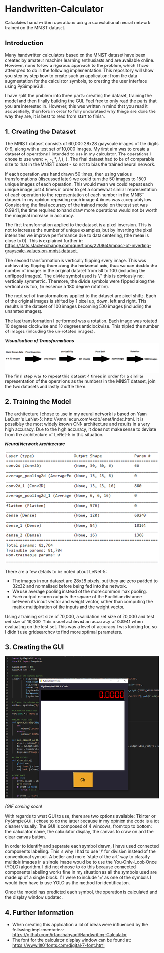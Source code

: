 # Handwritten-Calculator
Calculates hand written operations using a convolutional neural network trained on the MNIST dataset.

## Introduction
Many handwritten calculators based on the MNIST dataset have been created by amateur machine learning enthusiasts and are available online. However, none follow a rigorous approach to the problem, which I have attempted to do in the following implementation. This repository will show you step by step how to create such an application: from the data augmentation for the calculator symbols, to creating the user interface using PySimpleGUI.

I have split the problem into three parts: creating the dataset, training the model and then finally building the GUI. Feel free to only read the parts that you are interested in. However, this was written in mind that you read it sequentially, therefore in order to fully understand why things are done the way they are, it is best to read from start to finish.


## 1. Creating the Dataset
The MNIST dataset consists of 60,000 28x28 grayscale images of the digits 0-9, along with a test set of 10,000 images. My first aim was to create a dataset of operations I intended to use in my calculator. The operations I chose to use were: +, -, *, /, (, ). The final dataset had to be of comparable size to that in the MNIST datset - so not to bias the trained neural network. 

If each operation was hand drawn 50 times, then using various transformations (discussed later) we could turn the 50 images to 1500 unique images of each operation. This would mean we could repeat each unique image just 4 times in order to get a somewhat similar representation of each operation to the representation of each number in the MNIST dataset. In my opinion repeating each image 4 times was acceptably low. Considering the final accuracy of the trained model on the test set was 0.9941, the time required to hand draw more operations would not be worth the marginal increase in accuracy.

The first transformation applied to the dataset is a pixel inversion. This is not to increase the number of unique examples, but by inverting the pixel intensities we improve performance due to data centering, (the mean is close to 0). This is explained further in: https://stats.stackexchange.com/questions/220164/impact-of-inverting-grayscale-values-on-mnist-dataset.

The second transformation is vertically flipping every image. This was achieved by flipping them along the horizontal axis, thus we can double the number of images in the original dataset from 50 to 100 (including the unflipped images). The divide symbol used is '/', this is obviously not vertically symmetric. Therefore, the divide symbols were flipped along the vertical axis too, (in essence a 180 degree rotation).

The next set of transformations applied to the dataset are pixel shifts. Each of the original images is shifted by 1 pixel up, down, left and right. This results in the dataset of 100 images becoming 500 images (including the unshifted images).

The last transformation I performed was a rotation. Each image was rotated 10 degrees clockwise and 10 degrees anticlockwise. This tripled the number of images (inlcuding the un-rotated images).


***Visualisation of Transformations***
![Diagram of Transformations](Images/Transformations.png "Diagram of Transformations")
The final step was to repeat this dataset 4 times in order for a similar representation of the operations as the numbers in the MNIST dataset, join the two datasets and lastly shuffle them.


## 2. Training the Model
The architecture I chose to use in my neural network is based on Yann LeCunn's LeNet-5: http://yann.lecun.com/exdb/lenet/index.html.
It is possibley the most widely known CNN architecture and results in a very high accuracy. Due to the high accuracy, it does not make sense to deviate from the architecture of LeNet-5 in this situation.

***Neural Network Architecture***

![Neural Network Architecture](Images/Architecture.png "Architecture based on LeNet-5")

There are a few details to be noted about LeNet-5:
* The images in our dataset are 28x28 pixels, but they are zero padded to 32x32 and normalised before being fed into the network.
* We use average pooling instead of the more common max pooling.
* Each output neuron outputs the square of the Euclidian distance between its input vector and weight vector, rather than computing the matrix multiplcation of the inputs and the weight vector.

Using a training set size of 70,000, a validation set size of 20,000 and test set size of 16,000. This model achieved an accuracy of 0.9941 when evaluating on the test set. This was a level of accuracy I was looking for, so I didn't use gridsearchcv to find more optimal parameters.

## 3. Creating the GUI
![Image of Calculator](Images/Calculator.png "Image of Calculator")

*(GIF coming soon)*

With regards to what GUI to use, there are two options available: Tkinter or PySimpleGUI. I chose to do the latter because in my opinion the code is a lot cleaner visually.
The GUI is composed of 4 windows, from top to bottom: the calculator name, the  calculator display, the canvas to draw on and the clear canvas button. 

In order to identify and separate each symbol drawn, I have used connected components labelling. This is why I had to use '/' for division instead of the conventional symbol. A better and more 'state of the art' way to classify multiple images in a single image would be to use the You-Only-Look-Once (YOLO) algorithm. I did not choose to do this because connected components labelling works fine in my situation as all the symbols used are made up of a single block. If I were to include '=' as one of the symbols I would then have to use YOLO as the method for identification.

Once the model has predicted each symbol, the operation is calculated and the display window updated.

## 4. Further Information

* When creating this application a lot of ideas were influenced by the following implementation: https://github.com/irfanchahyadi/Handwriting-Calculator 
* The font for the calculator display window can be found at: https://www.1001fonts.com/digital-7-font.html

